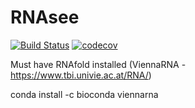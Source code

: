 # RNAsee
[![Build Status](https://travis-ci.org/zmfalls/RNAsee.png)](https://travis-ci.org/zmfalls/RNAsee)
[![codecov](https://codecov.io/gh/zmfalls/RNAsee/branch/master/graph/badge.svg)](https://codecov.io/gh/zmfalls/RNAsee)

Must have RNAfold installed (ViennaRNA - https://www.tbi.univie.ac.at/RNA/)

  conda install -c bioconda viennarna
